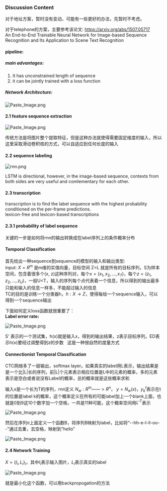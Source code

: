### Discussion Content

对于地址方案，暂时没有变动，可能有一些更好的办法，先暂时不考虑。  

对于telephone的方案，主要参考该论文:  https://arxiv.org/abs/1507.05717  
An End-to-End Trainable Neural Network for Image-based Sequence Recognition and Its Application to Scene Text Recognition

#### pipeline:  
##### main advantages:  
1. It has unconstrained length of sequence  
2. it can be jointly trained with a loss function  

##### Network Architecture:  
![Paste_Image.png](http://upload-images.jianshu.io/upload_images/3623720-879d229c8f8b92df.png?imageMogr2/auto-orient/strip%7CimageView2/2/w/1240)

#### 2.1 feature sequence extraction

![Paste_Image.png](http://upload-images.jianshu.io/upload_images/3623720-0abbf42c01a71bdb.png?imageMogr2/auto-orient/strip%7CimageView2/2/w/1240)

传统方法是将图片整个提取特征，但是这种办法就使得需要固定维度的输入，所以这里采取滑动卷积核的方式，可以自适应到任何长度的输入

#### 2.2 sequence labeling

![rnn.png](http://upload-images.jianshu.io/upload_images/3623720-46482708700bbf76.png?imageMogr2/auto-orient/strip%7CimageView2/2/w/1240)

LSTM is directional, however, in the image-based sequence, contexts from both sides are very useful and comlementary for each other.

#### 2.3 transcription  

transcription is to find the label sequence with the highest probability conditioned on the per-frame predictions.  
lexicon-free and lexicon-based transcriptions

#### 2.3.1 probability of label sequence  
关键的一步是如何将rnn的输出转换成在label序列上的条件概率分布  

#### Temporal Classification
首先给出一种sequence到sequence的模型的输入和输出类型:  
input: $X=R^m$ 是m维的实值向量，目标空间 Z=L 就是所有的目标序列，S为样本空间，包含着很多个(x, z)这种序列对，每个$x = (x_1, x_2, \dots, x_T)$，每个$z = (z_1, z_2, \dots, z_U)$，一般U<T，输入的序列每个点代表着一个信息，所以得到的输出最多只能和输入的信息一样多，不能超过输入的信息  
TC的目的是训练一个分类器h，$h: X \rightarrow Z$，使得每给一个sequence输入，可以得到一个sequence输出  

下面如何定义loss函数就很重要了：  
**Label error rate:**

![Paste_Image.png](http://upload-images.jianshu.io/upload_images/3623720-769ba6330f23fc4b.png?imageMogr2/auto-orient/strip%7CimageView2/2/w/1240)


S' 表示的一个测试集，h(x)就是输入x，得到的输出结果，z表示目标序列，ED表示h(x)要经过调整得到z的步数  
这是一种很自然的度量方式  
#### Connectionist Temporal Classification  
CTC网络多了一层输出，softmax layer。如果真实的label用L表示，输出结果是是一个比|L|长的序列，前|L|个元素表示相应位置是L中的元素的概率，多的元素表示是空白或者说没有Label的概率，总的概率就是这些概率求和  

输入x是一个长为T的序列，rnn定义 $N_w: R^m ——> R^n$，
$y = N_w(x)$，$y_k^t$表示在t的位置是label k的概率，这个概率定义在所有的可能label加上一个blank上面，也就是0到9这10个数字加一个空格，一共是11种可能，这个概率空间用$L'^T$表示

 ![Paste_Image.png](http://upload-images.jianshu.io/upload_images/3623720-d6e5296245bd84c4.png?imageMogr2/auto-orient/strip%7CimageView2/2/w/1240)

然后在序列$\pi$上面定义一个函数B，将序列B映射为label，比如将“--hh-e-l-ll-oo--”通过去重，去空格，映射到“hello”

![Paste_Image.png](http://upload-images.jianshu.io/upload_images/3623720-832945e5b7d6836e.png?imageMogr2/auto-orient/strip%7CimageView2/2/w/1240)

#### 2.4 Network Training
$X = \{ I_i, L_i\}_i$，其中$I_i$表示输入图片，$L_i$表示真实的label

![Paste_Image.png](http://upload-images.jianshu.io/upload_images/3623720-1b74bbf2169b6a51.png?imageMogr2/auto-orient/strip%7CimageView2/2/w/1240)

就是最小化这个函数，可以用backpropogation的方法
